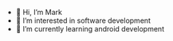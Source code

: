 - 👋 Hi, I’m Mark
- 👀 I’m interested in software development
- 🌱 I’m currently learning android development

<!---
a-swift-fox/a-swift-fox is a ✨ special ✨ repository because its `README.md` (this file) appears on your GitHub profile.
You can click the Preview link to take a look at your changes.
--->

